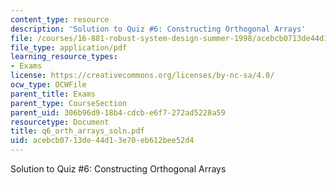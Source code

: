 ```yaml
---
content_type: resource
description: 'Solution to Quiz #6: Constructing Orthogonal Arrays'
file: /courses/16-881-robust-system-design-summer-1998/acebcb0713de44d13e70eb612bee52d4_q6_orth_arrays_soln.pdf
file_type: application/pdf
learning_resource_types:
- Exams
license: https://creativecommons.org/licenses/by-nc-sa/4.0/
ocw_type: OCWFile
parent_title: Exams
parent_type: CourseSection
parent_uid: 306b96d9-18b4-cdcb-e6f7-272ad5228a59
resourcetype: Document
title: q6_orth_arrays_soln.pdf
uid: acebcb07-13de-44d1-3e70-eb612bee52d4
---
```

Solution to Quiz #6: Constructing Orthogonal Arrays